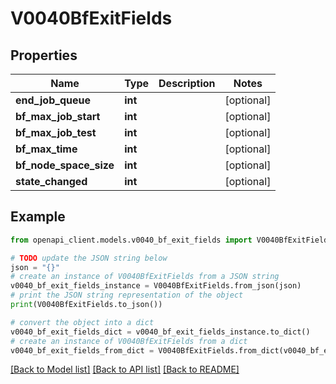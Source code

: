 # V0040BfExitFields


## Properties

Name | Type | Description | Notes
------------ | ------------- | ------------- | -------------
**end_job_queue** | **int** |  | [optional] 
**bf_max_job_start** | **int** |  | [optional] 
**bf_max_job_test** | **int** |  | [optional] 
**bf_max_time** | **int** |  | [optional] 
**bf_node_space_size** | **int** |  | [optional] 
**state_changed** | **int** |  | [optional] 

## Example

```python
from openapi_client.models.v0040_bf_exit_fields import V0040BfExitFields

# TODO update the JSON string below
json = "{}"
# create an instance of V0040BfExitFields from a JSON string
v0040_bf_exit_fields_instance = V0040BfExitFields.from_json(json)
# print the JSON string representation of the object
print(V0040BfExitFields.to_json())

# convert the object into a dict
v0040_bf_exit_fields_dict = v0040_bf_exit_fields_instance.to_dict()
# create an instance of V0040BfExitFields from a dict
v0040_bf_exit_fields_from_dict = V0040BfExitFields.from_dict(v0040_bf_exit_fields_dict)
```
[[Back to Model list]](../README.md#documentation-for-models) [[Back to API list]](../README.md#documentation-for-api-endpoints) [[Back to README]](../README.md)


